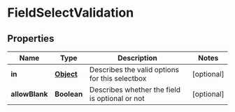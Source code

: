 
# FieldSelectValidation

## Properties
Name | Type | Description | Notes
------------ | ------------- | ------------- | -------------
**in** | [**Object**](.md) | Describes the valid options for this selectbox |  [optional]
**allowBlank** | **Boolean** | Describes whether the field is optional or not |  [optional]



